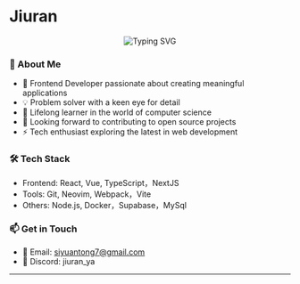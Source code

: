 # Jiuran

<div align="center">
  <img src="https://readme-typing-svg.herokuapp.com?font=Fira+Code&pause=1000&color=2196F3&center=true&vCenter=true&width=435&lines=Frontend+Developer+Designer;Open+Source+Enthusiast;Problem+Solver" alt="Typing SVG" />
</div>

### 👋 About Me

- 🚀 Frontend Developer passionate about creating meaningful applications
- 💡 Problem solver with a keen eye for detail
- 🌱 Lifelong learner in the world of computer science
- 🤝 Looking forward to contributing to open source projects
- ⚡ Tech enthusiast exploring the latest in web development

### 🛠️ Tech Stack

- Frontend: React, Vue, TypeScript，NextJS
- Tools: Git, Neovim, Webpack，Vite
- Others: Node.js, Docker，Supabase，MySql

### 📫 Get in Touch

- 📧 Email: [siyuantong7@gmail.com](mailto:siyuantong7@gmail.com)
- 💬 Discord: jiuran_ya

---

